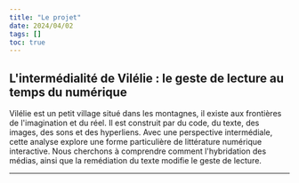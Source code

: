 ```yaml
---
title: "Le projet"
date: 2024/04/02
tags: []
toc: true
---
```


## L'intermédialité de Vilélie  : le geste de lecture au temps du numérique

Vilélie est un petit village situé dans les montagnes, il existe aux frontières de l'imagination et du réel. Il est construit par du code, du texte, des images, des sons et des hyperliens. Avec une perspective intermédiale, cette analyse explore une forme particulière de littérature numérique interactive. Nous cherchons à comprendre comment l'hybridation des médias, ainsi que la remédiation du texte modifie le geste de lecture.

---

